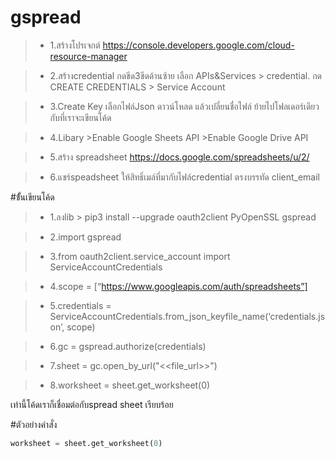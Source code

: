 # gspread

>* 1.สร้างโปรเจกต์ https://console.developers.google.com/cloud-resource-manager

>* 2.สร้างcredential กดขีด3ขีดด้านซ้าย เลือก APIs&Services > credential. กด CREATE CREDENTIALS > Service Account 

>* 3.Create Key เลือกไฟล์Json ดาวน์โหลด แล้วเปลี่ยนชื่อไฟล์ ย้ายไปโฟลเดอร์เดียวกับที่เราจะเขียนโค้ด

>* 4.Libary >Enable Google Sheets API >Enable Google Drive API

>* 5.สร้าง spreadsheet https://docs.google.com/spreadsheets/u/2/

>* 6.แชร์speadsheet ให้สิทธิ์เมล์ที่มากับไฟล์credential ตรงบรรทัด client_email



#ขั้้นเขียนโค้ด

>* 1.ลงlib > pip3 install --upgrade oauth2client PyOpenSSL gspread

>* 2.import gspread

>* 3.from oauth2client.service_account import ServiceAccountCredentials

>* 4.scope = [“https://www.googleapis.com/auth/spreadsheets”] 

>* 5.credentials = ServiceAccountCredentials.from_json_keyfile_name(‘credentials.json’, scope)

>* 6.gc = gspread.authorize(credentials)

>* 7.sheet = gc.open_by_url("<<file_url>>")

>* 8.worksheet = sheet.get_worksheet(0)

เท่านี้โค้ดเราก็เชื่อมต่อกับspread sheet เรียบร้อย

#ตัวอย่างคำสั่ง

```py
worksheet = sheet.get_worksheet(0)
```
